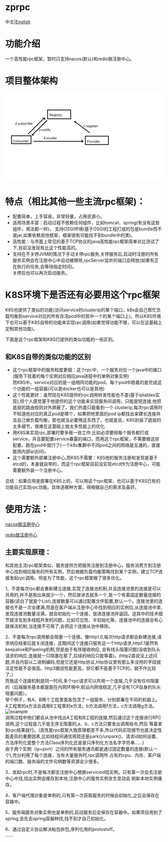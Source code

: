 # zprpc
中文|[English](https://github.com/65487123/zprpc/blob/master/README-EN.md)
# 功能介绍
一个高性能rpc框架，暂时只支持nacos(默认)和redis做注册中心。

# 项目整体架构
![architecture](https://github.com/65487123/zprpc/raw/master/architecture.png)
# 特点（相比其他一些主流rpc框架)：
* 配置简单，上手容易，非常轻量，占用资源小。
* 适用场景丰富：启动过程不依赖任何组件，比如tomcat、spring(有没有这些组件，用法都一样)。
支持OSGI环境(基于OSGI的工程打成的包是bundle而不是jar,如果依赖其他框架，框架很有可能找不到bundle中的类)。
* 高性能：与市面上常见的基于TCP协议的java高性能rpc框架简单对比测试了下,目前没发现有比这个性能高的。
* 支持在不关停JVM的情况下手动关停rpc服务,关停服务后,启动时注册的所有服务实例会在注册中心中自动被移除,rpcServer监听的端口会释放(如果有正在执行的任务,会等待指定时间)。  
关停后也可以再次启动服务。

# K8S环境下是否还有必要用这个rpc框架
K8S也提供了类似的功能(访问service的clusterIp的某个端口，k8s会自己帮忙负载均衡到service对应的所有存活pod中的其中一个的某个端口上)，所以K8S环境下也可以基于K8S自带的功能来实现rpc调用(如果觉得功能不够，可以在这基础上定制其他功能)。  

下面是这个rpc框架和K8S已提供的类似功能的一些区别。
## 和K8S自带的类似功能的区别
* 这个rpc框架中的服务粒度更细：这个rpc中，一个服务对应一个java中的接口(服务下挂着的每个实例对应相应java进程中的单例对象实例)   
而K8S中，service对应的是一组相同功能的pod，每个pod中跑着的是完成这个功能的一组容器(可以是docker也可以是其他)
* 这个性能更好：虽然现在K8S提供的rpc调用转发性能也不差(基于iptables实现),但个人感觉基于他提供的这个功能来实现服务间调用，只能是短连接,他把底层的路由规则对外屏蔽了，我们外面只能看到一个
clusterip,每次rpc调用时不知道他对应的真正pod是哪个，如果把他里面的pod ip都找出来建长连接并且自己做负载均衡，那也就没必要用这东西了。也就是说，K8S封装了底层的太多细节，很难在这基础上做太多性能上的优化.
* 用K8S来实现rpc,部署时要多做一些工作:比如必须要把每个服务都打成service，并且要配置service暴露的端口，而用这个rpc框架，不需要做这些配置，跑在pod中就行了(一个k8s集群中不同pod之间的网络是互通的，直接能用内部ip访问)。
* 这个需要额外部署注册中心,而K8S不需要：K8S他的服务注册和发现是基于etcd的，本身就自带的，而这个rpc框架目前没实现etcd作为注册中心，可能需要额外装一个注册中心。   

总结：如果应用是部署在K8S上的，可以用这个rpc框架，也可以基于K8S已有的功能自己实现rpc功能。具体选哪种方案，得根据自己的需求及喜好。

              
# 使用方法：
[nacos做注册中心](https://github.com/65487123/zprpc/blob/master/nacos.md) 

[redis做注册中心](https://github.com/65487123/zprpc/blob/master/redis.md)


## 主要实现原理：
和其他主流rpc框架类似，服务提供方把服务注册到注册中心，服务消费方到注册中心找到相应服务的所有实例，然后根据负载均衡策略找到某个实例，建立TCP连接发起rpc调用。但是为了性能，这个rpc框架做了很多优化。  

1、不是每次rpc都会重新建立连接,实现了连接池机制,并且连接池里的连接是可以共用的,并不是取出来就少一个，然后放进去就多一个,是一个有着固定数量连接的容器(说白了就是个List),连接数量可以通过配置文件配置,默认一个。连接池里的连接也不是一次全建满,而是在客户端从注册中心中找到相应的实例后,从连接池中拿,发现连接池数量没满，就会初始化一个连接，放进连接池并返回。这其中的技术细节就涉及到多线程并发的问题，比如可见性、半初始化等。连接池中的连接会有心跳保活机制,当连接不可用了,会把这个连接从池中移除。  

2、不是每次rpc调用都会阻塞一个连接。像http1.0,每次http请求都会新建连接,请求响应结束后就关闭连接，这期间这个连接只服务这一个http请求,http1.1虽然有keepalive和Pipeling机制,但是由于有序接收响应,  会有线头阻塞问题(没收到队头请求的响应,连接就一只阻塞在那了,后续的响应只能等着)。(http2虽说没上述问题,并且内容以二进制编码,但是它还是http协议,http协议里有那么多没用的字段就注定性能不会很高。http3据说性能更高，但它都不是基于TCP的，就不作比较了。)  
而我这个连接机制是同一时间,多个rpc请求可以共用一个连接,几乎没有任何阻塞的（后端服务基本都是跑在内网环境中,假设内网很稳定,几乎没有TCP自身的队头阻塞问题）。  
举个例子，有A、B两个工程里面各包含了一组服务，分别部署在不同的机器上。A工程里的a方法会调用B工程里的e方法，b方法调用f方法，c方法调用g方法。
![example](https://gitee.com/zeping-lu/pngs-for-readme/raw/master/readme0.png)  
调用过程中他们都会从池中找出A工程和B工程的连接,然后通过这个连接进行RPC调用,这个过程是几乎是无序无阻塞的,a、b、c方法只要发出调用指令,然后
等着拿到rpc结果就行。(高性能rpc框架大致原理都差不多,所以代码实现细节也是决定性能差异的重要因素,比如线程间通信用锁还是park()/unpark()、请求id如何设置、方法序列化是整个方法Class序列化还是是只序列化方法名字字符串......)  
由于两个实例（ip+port）之间的所有服务通讯都是通过固定数量的连接(默认一个),充分利用了每个连接，当有大量服务时,rpc调用所
占有的cpu、内存、客户端的端口数、服务端的文件句柄数等资源会少很多。  

3、发起rpc时,不是每次都去注册中心根据serviceid找实例。只有第一次会去注册中心中找,找出实例会缓存到本地,注册中心的服务实例发生变动会
刷新本地实例缓存。  

4、客户端代理对象是单例的,只有第一次获取服务的时候会初始化,之后会保存在容器中。  

5、服务端服务对象实例也是单例的,启动服务后会保存在容器中。如果项目用到了spring,会先去spring容器种找,找不到才自己初始化。  

6、通过自定义协议解决粘包拆包,序列化用的protostuff。    
 ......
    
